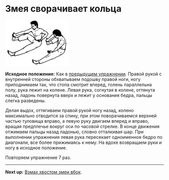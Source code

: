 # Змея сворачивает кольца

![](./img/snake-makes-rings.png)

**Исходное положение:** Как в [предыдущем упражнении](../08-dragon-wing). Правой
рукой с внутренней стороны обхватываем подошву правой ноги, ногу приподнимаем
так, что стопа смотрит вперед, голень параллельна полу, рука лежит на колене.
Левая рука, согнутая в колене, оттянута назад, ладонь повернута вверх и лежит у
основания бедра, пальцы слегка разведены.

Делая выдох, оттягиваем правой рукой ногу назад, колено максимально отводится за
спину, при этом поворачиваемся верхней частью туловища вправо, а левую руку
двигаем вперед и вправо, вращая предплечье вокруг оси по часовой стрелке. В
конце движения отжимаем пальцы назад ладонью, словно отталкивая шар. При
выполнении упражнения левая рука пересекает одноименное бедро по диагонали, все
более прижимаясь к нему. На вдохе возвращаем руки и ногу в исходное положение.

Повторяем упражнение 7 раз.

***

**Next up:** [Взмах хвостом змеи вбок](../10-snake-tail-whip).
